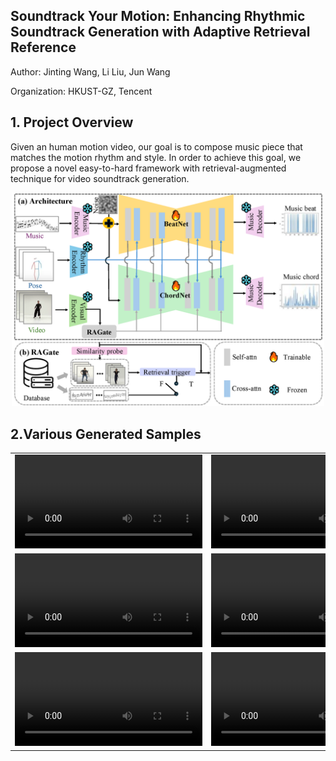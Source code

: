 ## Soundtrack Your Motion: Enhancing Rhythmic Soundtrack Generation with Adaptive Retrieval Reference
Author: Jinting Wang, Li Liu, Jun Wang

Organization: HKUST-GZ, Tencent

## 1. Project Overview
Given an human motion video, our goal is to compose music piece that matches the motion rhythm and style. In order to achieve this goal, we propose a novel easy-to-hard framework with retrieval-augmented technique for video soundtrack generation. 
<p align="center">
	<img src="pipeline.png" width="500">


## 2.Various Generated Samples

<table class="center">
<tr>
    <td width=30% style="border: none">
        <video controls loop src="https://drive.google.com/drive/folders/1MCElrmX8DYm6bNJ2LabZ0VnTRr5qlWIi/video_refine_generated_gWA_sFM_c08_d27_mWA0_ch15.mp4" ></video>
    </td>
    <td width=30% style="border: none">
        <video controls loop src="examples/video_refine_generated_gPO_sFM_c09_d11_mPO5_ch13.mp4" ></video>
    </td>
    <td width=30% style="border: none">
        <video controls loop src="examples/video_refine_generated_gWA_sFM_c08_d27_mWA0_ch15.mp4" ></video>
    </td>
</tr>
<tr>
    <td width=30% style="border: none">
        <video controls loop src="examples/video_refine_generated_gBR_sFM_c01_d05_mBR3_ch10.mp4" ></video>
    </td>
    <td width=30% style="border: none">
        <video controls loop src="examples/video_refine_generated_gMH_sFM_c04_d22_mMH5_ch06.mp4" ></video>
    </td>
    <td width=30% style="border: none">
        <video controls loop src="examples/video_refine_generated_gLH_sFM_c06_d17_mLH4_ch12.mp4" ></video>
    </td>
</tr>
<tr>
    <td width=30% style="border: none">
        <video controls loop src="examples/video_refine_generated_gLO_sFM_c08_d15_mLO4_ch19.mp4" ></video>
    </td>
    <td width=30% style="border: none">
        <video controls loop src="examples/video_refine_generated_gMH_sFM_c04_d23_mMH0_ch14.mp4" ></video>
    </td>
    <td width=30% style="border: none">
        <video controls loop src="examples/video_refine_generated_gPO_sFM_c06_d12_mPO5_ch20.mp4" ></video>
    </td>
</tr>
</table>

